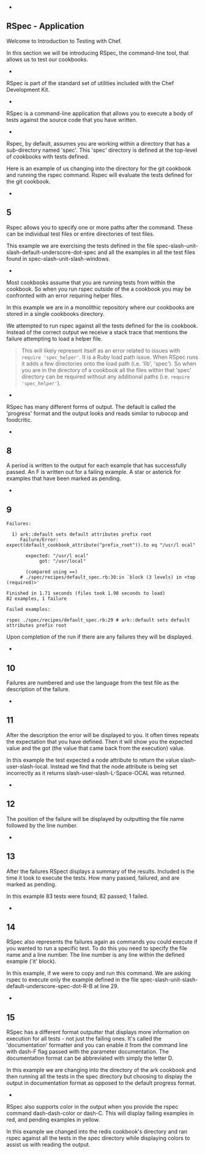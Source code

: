 -

## RSpec - Application

Welcome to Introduction to Testing with Chef.

In this section we will be introducing RSpec, the command-line tool, that allows us to test our cookbooks.

-

RSpec is part of the standard set of utilities included with the Chef Development Kit.

-

RSpec is a command-line application that allows you to execute a body of tests against the source code that you have written.

-

Rspec, by default, assumes you are working within a directory that has a sub-directory named 'spec'. This 'spec' directory is defined at the top-level of cookbooks with tests defined.

Here is an example of us changing into the directory for the git cookbook and running the rspec command. Rspec will evaluate the tests defined for the git cookbook.

-
5
-

Rspec allows you to specify one or more paths after the command. These can be individual test files or entire directories of test files. 

This example we are exercising the tests defined in the file spec-slash-unit-slash-default-underscore-dot-spec and all the examples in all the test files found in spec-slash-unit-slash-windows.

-

Most cookbooks assume that you are running tests from within the cookbook. So when you run rspec outside of the a cookbook you may be confronted with an error requiring helper files.

In this example we are in a monolithic repository where our cookbooks are stored in a single cookbooks directory.

We attempted to run rspec against all the tests defined for the iis cookbook. Instead of the correct output we receive a stack trace that mentions the failure attempting to load a helper file.

> This will likely represent itself as an error related to issues with `require 'spec_helper'`. It is a Ruby load path issue. When RSpec runs it adds a few directories onto the load path (i.e. 'lib', 'spec'). So when you are in the directory of a cookbook all the files within that 'spec' directory can be required without any additional paths (i.e. `require 'spec_helper'`).

-

RSpec has many different forms of output. The default is called the 'progress' format and the output looks and reads similar to rubocop and foodcritic.

-
8
-

A period is written to the output for each example that has successfully passed. An F is written out for a failing example. A star or asterick for examples that have been marked as pending.

-
9
-

```
Failures:

  1) ark::default sets default attributes prefix root
     Failure/Error: expect(default_cookbook_attribute("prefix_root")).to eq "/usr/l ocal"

       expected: "/usr/l ocal"
            got: "/usr/local"

       (compared using ==)
     # ./spec/recipes/default_spec.rb:30:in `block (3 levels) in <top (required)>'

Finished in 1.71 seconds (files took 1.98 seconds to load)
82 examples, 1 failure

Failed examples:

rspec ./spec/recipes/default_spec.rb:29 # ark::default sets default attributes prefix root
```

Upon completion of the run if there are any failures they will be displayed. 

-
10
-

Failures are numbered and use the language from the test file as the description of the failure.

-
11
-

After the description the error will be displayed to you. It often times repeats the expectation that you have defined. Then it will show you the expected value and the got (the value that came back from the execution) value.

In this example the test expected a node attribute to return the value slash-user-slash-local. Instead we find that the node attribute is being set incorrectly as it returns slash-user-slash-L-Space-OCAL was returned.

-
12
-

The position of the failure will be displayed by outputting the file name followed by the line number.

-
13
-

After the failures RSpect displays a summary of the results. Included is the time it took to execute the tests. How many passed, failured, and are marked as pending.

In this example 83 tests were found; 82 passed; 1 failed.

-
14
-

RSpec also represents the failures again as commands you could execute if you wanted to run a specific test. To do this you need to specify the file name and a line number. The line number is any line within the defined example ('it' block).

In this example, if we were to copy and run this command. We are asking rspec to execute only the example defined in the file spec-slash-unit-slash-default-underscore-spec-dot-R-B at line 29.

-
15
-

RSpec has a different format outputter that displays more information on execution for all tests - not just the failing ones. It's called the 'documentation' formatter and you can enable it from the command line with dash-F flag passed with the parameter documentation. The documentation format can be abbreviated with simply the letter D.

In this example we are changing into the directory of the ark cookbook and then running all the tests in the spec directory but choosing to display the output in documentation format as opposed to the default progress format.

-

RSpec also supports color in the output when you provide the rspec command dash-dash-color or dash-C. This will display failing examples in red, and pending examples in yellow.

In this example we changed into the redis cookbook's directory and ran rspec against all the tests in the spec directory while displaying colors to assist us with reading the output.

